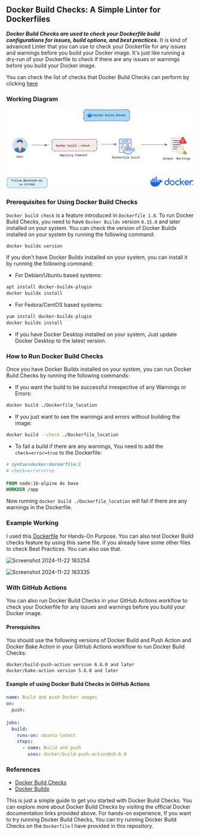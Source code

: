 ## Docker Build Checks: A Simple Linter for Dockerfiles

***Docker Build Checks are used to check your Dockerfile build configurations for issues, build options, and best practices.*** It is kind of advanced Linter that you can use to check your Dockerfile for any issues and warnings before you build your Docker image. It's just like running a dry-run of your Dockerfile to check if there are any issues or warnings before you build your Docker image.<br>

You can check the list of checks that Docker Build Checks can perform by clicking [here](https://docs.docker.com/reference/build-checks/)

### Working Diagram

![Docker Build Checks](./docker-build-checks-workflow.png)

### Prerequisites for Using Docker Build Checks

`Docker build check` is a feature introduced in `Dockerfile 1.8`. To run Docker Build Checks, you need to have `Docker Buildx` version `0.15.0` and later installed on your system. You can check the version of Docker Buildx installed on your system by running the following command:

```bash
docker buildx version
```

If you don't have Docker Buildx installed on your system, you can install it by running the following command:

- For Debian/Ubuntu based systems:

```bash
apt install docker-buildx-plugin
docker buildx install
```

- For Fedora/CentOS based systems:

```bash
yum install docker-buildx-plugin
docker buildx install
```

- If you have Docker Desktop installed on your system, Just update Docker Desktop to the latest version.<br>

### How to Run Docker Build Checks

Once you have Docker Buildx installed on your system, you can run Docker Build Checks by running the following commands:

- If you want the build to be successful irrespective of any Warnings or Errors:

```bash
docker build ./Dockerfile_location
```

- If you just want to see the warnings and errors without building the image:

```bash
docker build --check ./Dockerfile_location
```

- To fail a build if there are any warnings, You need to add the `check=error=true` to the Dockerfile:

```Dockerfile
# syntax=docker/dockerfile:1
# check=error=true

FROM node:16-alpine As base
WORKDIR /app
```
Now running `docker build ./Dockerfile_location` will fail if there are any warnings in the Dockerfile.<br>

### Example Working

I used this [Dockerfile](./Dockerfile) for Hands-On Purpose. You can also test Docker Build checks feature by using this same file. If you already have some other files to check Best Practices. You can also use that.

![Screenshot 2024-11-22 183254](https://github.com/user-attachments/assets/d8526718-bf02-4089-ac66-699b0f0c5b4f)

![Screenshot 2024-11-22 183335](https://github.com/user-attachments/assets/dc2f14c2-c946-4bc0-a0f4-d588303ffcc3)


### With GitHub Actions

You can also run Docker Build Checks in your GitHub Actions workflow to check your Dockerfile for any issues and warnings before you build your Docker image. 

#### Prerequisites

You should use the following versions of Docker Build and Push Action and Docker Bake Action in your GitHub Actions workflow to run Docker Build Checks:

```
docker/build-push-action version 6.6.0 and later
docker/bake-action version 5.6.0 and later
```

#### Example of using Docker Build Checks in GitHub Actions

```yaml
name: Build and push Docker images
on:
  push:

jobs:
  build:
    runs-on: ubuntu-latest
    steps:
      - name: Build and push
        uses: docker/build-push-action@v6.6.0
```

### References

- [Docker Build Checks](https://docs.docker.com/build/checks/)
- [Docker Buildx](https://docs.docker.com/buildx/working-with-buildx/)

This is just a simple guide to get you started with Docker Build Checks. You can explore more about Docker Build Checks by visiting the official Docker documentation links provided above. For hands-on experience, If you want to try running Docker Build Checks, You can try running Docker Build Checks on the `Dockerfile` I have provided in this repository.
